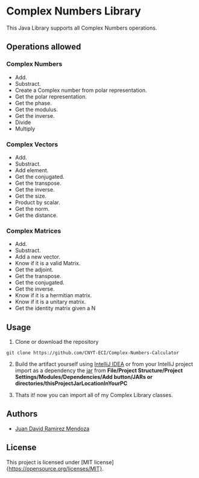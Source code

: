 # Complex Numbers Library
This Java Library supports all Complex Numbers operations.

## Operations allowed
### Complex Numbers
- Add.
- Substract.
- Create a Complex number from polar representation.
- Get the polar representation.
- Get the phase.
- Get the modulus.
- Get the inverse.
- Divide
- Multiply

### Complex Vectors
- Add.
- Substract.
- Add element.
- Get the conjugated.
- Get the transpose.
- Get the inverse.
- Get the size.
- Product by scalar.
- Get the norm.
- Get the distance.

### Complex Matrices
- Add.
- Substract.
- Add a new vector.
- Know if it is a valid Matrix.
- Get the adjoint.
- Get the transpose.
- Get the conjugated.
- Get the inverse.
- Know if it is a hermitian matrix.
- Know if it is a unitary matrix.
- Get the identity matrix given a N

## Usage
1. Clone or download the repository
```
git clone https://github.com/CNYT-ECI/Complex-Numbers-Calculator
```
2. Build the artifact yourself using [IntelliJ IDEA](https://www.jetbrains.com/idea/) or from your IntelliJ project import as a dependency the [jar](https://github.com/CNYT-ECI/Complex-Numbers-Calculator/blob/master/complex.jar) from **File/Project Structure/Project Settings/Modules/Dependencies/Add button/JARs or directories/thisProjectJarLocationInYourPC**

3. Thats it! now you can import all of my Complex Library classes.

## Authors
- [Juan David Ramirez Mendoza](https://github.com/CAPJackie)

## License
This project is licensed under [MIT license]{https://opensource.org/licenses/MIT}.

